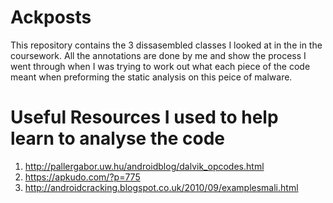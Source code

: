 # Ackposts
This repository contains the 3 dissasembled classes I looked at in the in the coursework. All the annotations are done by me and show the process I went through when I was trying to work out what each piece of the code meant when preforming the static analysis on this peice of malware. 

# Useful Resources I used to help learn to analyse the code
1. http://pallergabor.uw.hu/androidblog/dalvik_opcodes.html
2. https://apkudo.com/?p=775
3. http://androidcracking.blogspot.co.uk/2010/09/examplesmali.html


